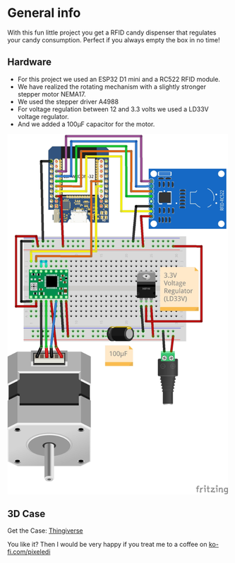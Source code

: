 # General info

With this fun little project you get a RFID candy dispenser that regulates your candy consumption. Perfect if you always empty the box in no time!


## Hardware
- For this project we used an ESP32 D1 mini and a RC522 RFID module.
- We have realized the rotating mechanism with a slightly stronger stepper motor NEMA17.
- We used the stepper driver A4988
- For voltage regulation between 12 and 3.3 volts we used a LD33V voltage regulator.
- And we added a 100µF capacitor for the motor.


<img src="https://github.com/pixelEDI/TikTok-Projects/blob/main/27_RFIDCandy/VerdrahtungESP32_Steckplatine.jpg" width="500">



## 3D Case
Get the Case:   [Thingiverse](https://www.thingiverse.com/thing:6096504)

You like it? Then I would be very happy if you treat me to a coffee on [ko-fi.com/pixeledi](https://www.ko-fi.com/pixeledi)
